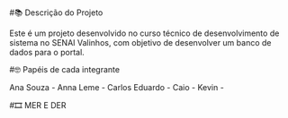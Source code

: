 #📚 Descrição do Projeto

Este é um projeto desenvolvido no curso técnico de desenvolvimento de sistema no SENAI Valinhos, com objetivo de desenvolver um banco de dados para o portal.

#🤓 Papéis de cada integrante

Ana Souza -
Anna Leme -
Carlos Eduardo -
Caio -
Kevin -

#🎞 MER E DER